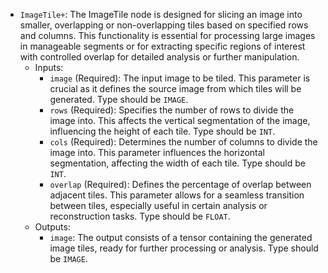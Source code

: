 - `ImageTile+`: The ImageTile node is designed for slicing an image into smaller, overlapping or non-overlapping tiles based on specified rows and columns. This functionality is essential for processing large images in manageable segments or for extracting specific regions of interest with controlled overlap for detailed analysis or further manipulation.
    - Inputs:
        - `image` (Required): The input image to be tiled. This parameter is crucial as it defines the source image from which tiles will be generated. Type should be `IMAGE`.
        - `rows` (Required): Specifies the number of rows to divide the image into. This affects the vertical segmentation of the image, influencing the height of each tile. Type should be `INT`.
        - `cols` (Required): Determines the number of columns to divide the image into. This parameter influences the horizontal segmentation, affecting the width of each tile. Type should be `INT`.
        - `overlap` (Required): Defines the percentage of overlap between adjacent tiles. This parameter allows for a seamless transition between tiles, especially useful in certain analysis or reconstruction tasks. Type should be `FLOAT`.
    - Outputs:
        - `image`: The output consists of a tensor containing the generated image tiles, ready for further processing or analysis. Type should be `IMAGE`.
